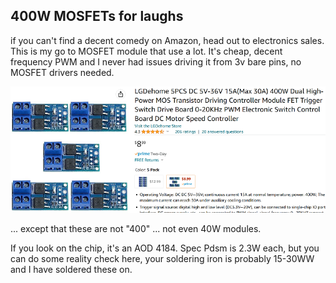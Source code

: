 ## 400W MOSFETs for laughs

if you can't find a decent comedy on Amazon, head out to electronics sales. This is my go to MOSFET module that use a lot. It's cheap, decent frequency PWM and I never had issues driving it from 3v bare pins, no MOSFET drivers needed.

![MOSFETS on Amazon](/docs/assets/b61_1.png)

... except that these are not "400" ... not even 40W modules.

If you look on the chip, it's an AOD 4184. Spec Pdsm is 2.3W each, but you can do some reality check here, your soldering iron is probably 15-30WW and I have soldered these on.




